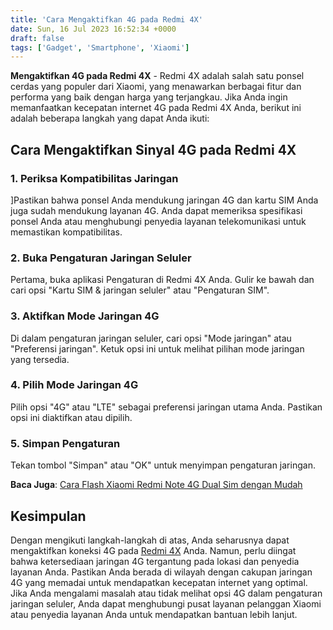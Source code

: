 ```yaml
---
title: 'Cara Mengaktifkan 4G pada Redmi 4X'
date: Sun, 16 Jul 2023 16:52:34 +0000
draft: false
tags: ['Gadget', 'Smartphone', 'Xiaomi']
---
```


**Mengaktifkan 4G pada Redmi 4X** - Redmi 4X adalah salah satu ponsel cerdas yang populer dari Xiaomi, yang menawarkan berbagai fitur dan performa yang baik dengan harga yang terjangkau. Jika Anda ingin memanfaatkan kecepatan internet 4G pada Redmi 4X Anda, berikut ini adalah beberapa langkah yang dapat Anda ikuti:

Cara Mengaktifkan Sinyal 4G pada Redmi 4X
-----------------------------------------

### 1\. Periksa Kompatibilitas Jaringan

\]Pastikan bahwa ponsel Anda mendukung jaringan 4G dan kartu SIM Anda juga sudah mendukung layanan 4G. Anda dapat memeriksa spesifikasi ponsel Anda atau menghubungi penyedia layanan telekomunikasi untuk memastikan kompatibilitas.

### 2\. Buka Pengaturan Jaringan Seluler

Pertama, buka aplikasi Pengaturan di Redmi 4X Anda. Gulir ke bawah dan cari opsi "Kartu SIM & jaringan seluler" atau "Pengaturan SIM".

### 3\. Aktifkan Mode Jaringan 4G

Di dalam pengaturan jaringan seluler, cari opsi "Mode jaringan" atau "Preferensi jaringan". Ketuk opsi ini untuk melihat pilihan mode jaringan yang tersedia.

### 4\. Pilih Mode Jaringan 4G

Pilih opsi "4G" atau "LTE" sebagai preferensi jaringan utama Anda. Pastikan opsi ini diaktifkan atau dipilih.

### 5\. Simpan Pengaturan

Tekan tombol "Simpan" atau "OK" untuk menyimpan pengaturan jaringan.

**Baca Juga**: [Cara Flash Xiaomi Redmi Note 4G Dual Sim dengan Mudah](https://blog.ajiekusumadhany.com/cara-flash-xiaomi-redmi-note-4g-dual-sim/)

Kesimpulan
----------

Dengan mengikuti langkah-langkah di atas, Anda seharusnya dapat mengaktifkan koneksi 4G pada [Redmi 4X](https://www.gsmarena.com/xiaomi_redmi_4_(4x)-8608.php) Anda. Namun, perlu diingat bahwa ketersediaan jaringan 4G tergantung pada lokasi dan penyedia layanan Anda. Pastikan Anda berada di wilayah dengan cakupan jaringan 4G yang memadai untuk mendapatkan kecepatan internet yang optimal. Jika Anda mengalami masalah atau tidak melihat opsi 4G dalam pengaturan jaringan seluler, Anda dapat menghubungi pusat layanan pelanggan Xiaomi atau penyedia layanan Anda untuk mendapatkan bantuan lebih lanjut.